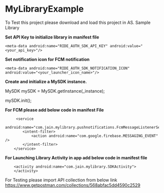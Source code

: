 # MyLibraryExample
To Test this project please download and load this project in AS.
Sample Library

**Set API Key to initialize library in manifest file**
```
<meta-data android:name="RIDE_AUTH_SDK_API_KEY" android:value="<your_api_key>"/>
```
**Set notification icon for FCM notification**
```
<meta-data android:name="RIDE_AUTH_SDK_NOTIFICATION_ICON" android:value="<your_launcher_icon_name>"/>
```
 **Create and initialize a MySDK instance.**
 
 MySDK mySDK = MySDK.getInstance(_instance);
 
 mySDK.init();
         
 
 **For FCM please add below code in manifest File**
 
         <service
            android:name="com.jain.mylibrary.pushnotifications.FcmMessageListenerService">
            <intent-filter>
                <action android:name="com.google.firebase.MESSAGING_EVENT" />
            </intent-filter>
        </service>


**For Launching Library Activity in app add below code in manifest file**

        <activity android:name="com.jain.mylibrary.SDKActivity">
        </activity>


For Testing please import API collection from below link
https://www.getpostman.com/collections/568abfac5dd4590c2529
